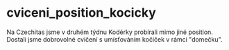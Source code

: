 # cviceni_position_kocicky
Na Czechitas jsme v druhém týdnu Kodérky probírali mimo jiné position. Dostali jsme dobrovolné cvičení s umísťováním kočiček v rámci "domečku". 
